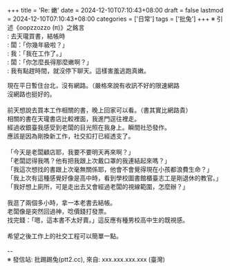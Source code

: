 +++
title = 'Re: 嫩'
date = 2024-12-10T07:10:43+08:00
draft = false
lastmod = 2024-12-10T07:10:43+08:00
categories = ['日常']
tags = ['批兔']
+++
※ 引述《oopzzozzo (π)》之銘言<br>
: 去天瓏買書，結帳時<br>
: 闆：「你幾年級啦？」<br>
: 我：「我在工作了。」<br>
: 闆：「你怎麼長得那麼嫩啊？」<br>
: 我有點趕時間，就沒停下聊天。這樣害羞逃跑真嫩。

現在平日暫住台北，沒有網路。（嚴格來說有收訊不好的限速網路<br>
沒網路也挺好的。<br>
<br>
前天想說去買本工作相關的書，晚上回家可以看。（書其實比網路貴）<br>
相關的書在天瓏書店比較裡面，我進門逕往裡走。<br>
經過收銀臺我感受到老闆的目光照在我身上。瞬間社恐發作。<br>
應該是因為剛換新工作，社交扣打已經透支了。<br>
<br>
「今天是老闆顧店耶，我要不要明天再來啊？」<br>
「老闆認得我嗎？他有把我跟上次戴口罩的我連結起來嗎？」<br>
「我這次想找的書跟上次毫無關係耶，他會不會覺得現在小孩都浪費生命？」<br>
「我上次有這種感覺好像是高中時，看到學校圖書館櫃臺志工是剛退休的教官。」<br>
「我好想上廁所，可是走出去又會經過老闆的視線範圍，怎麼辦？」<br>
<br>
我逛了兩個多小時，拿一本老書去結帳。<br>
老闆像是突然回過神，唸價錢打發票。<br>
找完錢：「嗯，這本書不太好賣。」這反應有種男校高中生的既視感。<br>
<br>
希望之後工作上的社交工程可以簡單一點。<br>
<br>
--<br>
※ 發信站: 批踢踢兔(ptt2.cc), 來自: xxx.xxx.xxx.xxx (臺灣)<br>
